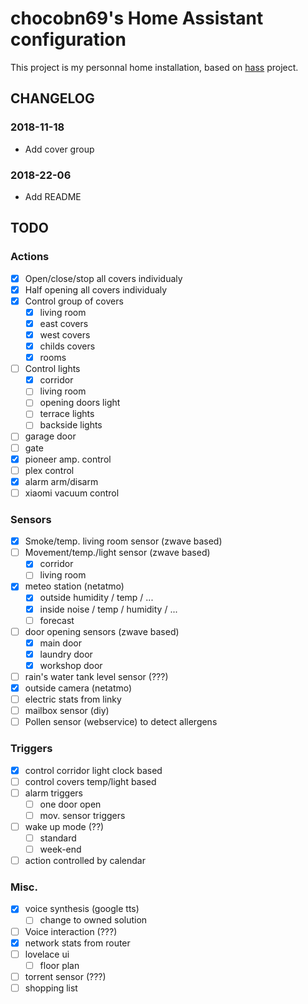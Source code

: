 # chocobn69's Home Assistant configuration

This project is my personnal home installation, based on [hass](https://www.home-assistant.io/) project.

## CHANGELOG

### 2018-11-18
- Add cover group

### 2018-22-06
- Add README


## TODO
### Actions
- [x] Open/close/stop all covers individualy
- [x] Half opening all covers individualy
- [x] Control group of covers
    - [x] living room
    - [x] east covers
    - [x] west covers
    - [x] childs covers
    - [x] rooms
- [ ] Control lights
    - [x] corridor
    - [ ] living room
    - [ ] opening doors light
    - [ ] terrace lights
    - [ ] backside lights
- [ ] garage door
- [ ] gate
- [x] pioneer amp. control
- [ ] plex control
- [x] alarm arm/disarm
- [ ] xiaomi vacuum control

### Sensors
- [x] Smoke/temp. living room sensor (zwave based)
- [ ] Movement/temp./light sensor (zwave based)
    - [x] corridor
    - [ ] living room
- [x] meteo station (netatmo)
    - [x] outside humidity / temp / ...
    - [x] inside noise / temp / humidity / ...
    - [ ] forecast
- [ ] door opening sensors (zwave based)
    - [x] main door
    - [x] laundry door
    - [x] workshop door
- [ ] rain's water tank level sensor (???)
- [x] outside camera (netatmo)
- [ ] electric stats from linky
- [ ] mailbox sensor (diy)
- [ ] Pollen sensor (webservice) to detect allergens

### Triggers
- [x] control corridor light clock based
- [ ] control covers temp/light based
- [ ] alarm triggers
    - [ ] one door open
    - [ ] mov. sensor triggers
- [ ] wake up mode (??)
    - [ ] standard
    - [ ] week-end
- [ ] action controlled by calendar

### Misc.
- [x] voice synthesis (google tts)
    - [ ] change to owned solution
- [ ] Voice interaction (???)
- [x] network stats from router
- [ ] lovelace ui
    - [ ] floor plan
- [ ] torrent sensor (???)
- [ ] shopping list
